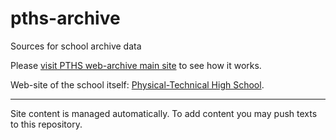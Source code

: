 # pths-archive

Sources for school archive data

Please [visit PTHS web-archive main site](https://pths-archive.github.io) to see how it works.

Web-site of the school itself: [Physical-Technical High School](http://school.ioffe.ru).

---

Site content is managed automatically. To add content you may push texts to this repository.
